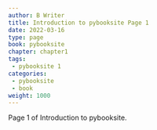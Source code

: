 ```yaml
---
author: B Writer
title: Introduction to pybooksite Page 1
date: 2022-03-16
type: page
book: pybooksite
chapter: chapter1
tags:
 - pybooksite 1
categories:
 - pybooksite
 - book
weight: 1000
---
```


Page 1 of Introduction to pybooksite.